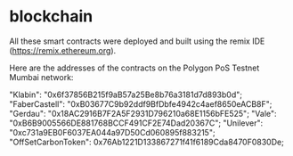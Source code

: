 # blockchain

All these smart contracts were deployed and built using the remix IDE (https://remix.ethereum.org).

Here are the addresses of the contracts on the Polygon PoS Testnet Mumbai network:

"Klabin": "0x6f37856B215f9aB57a25Be8b76a3181d7d893b0d";
"FaberCastell": "0xB03677C9b92ddf9BfDbfe4942c4aef8650eACB8F";
"Gerdau": "0x18AC2916B7F2A5F2931D796210a68E1156bFE525";
"Vale": "0xB6B9005566DE881768BCCF491CF2E74Dad20367C";
"Unilever": "0xc731a9EB0F6037EA044a97D50Cd060895f883215";
"OffSetCarbonToken": 0x76Ab1221D133867271f41f6189Cda8470F0830De;
